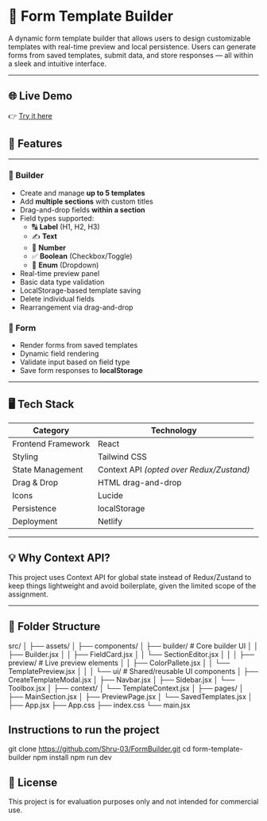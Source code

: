 # 📝 Form Template Builder

A dynamic form template builder that allows users to design customizable templates with real-time preview and local persistence. Users can generate forms from saved templates, submit data, and store responses — all within a sleek and intuitive interface.

---

## 🌐 Live Demo

👉 [Try it here](https://form-template-builder.netlify.app)

## 🚀 Features

---

### 🧱 Builder

- Create and manage **up to 5 templates**
- Add **multiple sections** with custom titles
- Drag-and-drop fields **within a section**
- Field types supported:
  - 🔠 **Label** (H1, H2, H3)
  - ✍️ **Text**
  - 🔢 **Number**
  - ✅ **Boolean** (Checkbox/Toggle)
  - 🔽 **Enum** (Dropdown)
- Real-time preview panel
- Basic data type validation
- LocalStorage-based template saving
- Delete individual fields
- Rearrangement via drag-and-drop

### 🧾 Form

- Render forms from saved templates
- Dynamic field rendering
- Validate input based on field type
- Save form responses to **localStorage**

---

## 🖥️ Tech Stack

| Category           | Technology                               |
| ------------------ | ---------------------------------------- |
| Frontend Framework | React                                    |
| Styling            | Tailwind CSS                             |
| State Management   | Context API _(opted over Redux/Zustand)_ |
| Drag & Drop        | HTML drag-and-drop                       |
| Icons              | Lucide                                   |
| Persistence        | localStorage                             |
| Deployment         | Netlify                                  |

---

## 💡 Why Context API?

This project uses Context API for global state instead of Redux/Zustand to keep things lightweight and avoid boilerplate, given the limited scope of the assignment.

---

## 📁 Folder Structure

src/
│
├── assets/ 
│
├── components/
│ ├── builder/ # Core builder UI
│ │ ├── Builder.jsx
│ │ ├── FieldCard.jsx
│ │ └── SectionEditor.jsx
│ │
│ ├── preview/ # Live preview elements
│ │ ├── ColorPallete.jsx
│ │ └── TemplatePreview.jsx
│ │
│ └── ui/ # Shared/reusable UI components
│ ├── CreateTemplateModal.jsx
│ ├── Navbar.jsx
│ ├── Sidebar.jsx
│ └── Toolbox.jsx
│
├── context/
│ └── TemplateContext.jsx 
│
├── pages/ 
│ ├── MainSection.jsx
│ ├── PreviewPage.jsx
│ └── SavedTemplates.jsx
│
├── App.jsx 
├── App.css 
├── index.css 
└── main.jsx 

## Instructions to run the project

git clone https://github.com/Shru-03/FormBuilder.git
cd form-template-builder
npm install
npm run dev

## 🪪 License

This project is for evaluation purposes only and not intended for commercial use.
